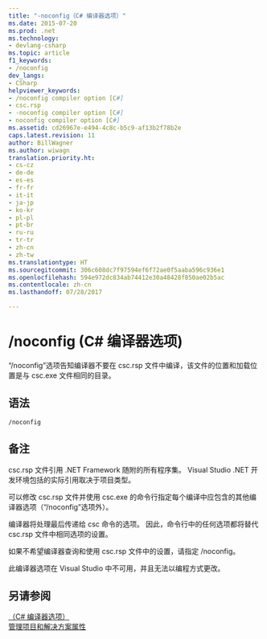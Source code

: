 ```yaml
---
title: "-noconfig（C# 编译器选项）"
ms.date: 2015-07-20
ms.prod: .net
ms.technology:
- devlang-csharp
ms.topic: article
f1_keywords:
- /noconfig
dev_langs:
- CSharp
helpviewer_keywords:
- /noconfig compiler option [C#]
- csc.rsp
- -noconfig compiler option [C#]
- noconfig compiler option [C#]
ms.assetid: cd26967e-e494-4c8c-b5c9-af13b2f78b2e
caps.latest.revision: 11
author: BillWagner
ms.author: wiwagn
translation.priority.ht:
- cs-cz
- de-de
- es-es
- fr-fr
- it-it
- ja-jp
- ko-kr
- pl-pl
- pt-br
- ru-ru
- tr-tr
- zh-cn
- zh-tw
ms.translationtype: HT
ms.sourcegitcommit: 306c608dc7f97594ef6f72ae0f5aaba596c936e1
ms.openlocfilehash: 594e972dc834ab74412e30a48428f850ae02b5ac
ms.contentlocale: zh-cn
ms.lasthandoff: 07/28/2017

---
```

# <a name="noconfig-c-compiler-options"></a>/noconfig (C# 编译器选项)
“/noconfig”选项告知编译器不要在 csc.rsp 文件中编译，该文件的位置和加载位置是与 csc.exe 文件相同的目录。  
  
## <a name="syntax"></a>语法  
  
```console  
/noconfig  
```  
  
## <a name="remarks"></a>备注  
 csc.rsp 文件引用 .NET Framework 随附的所有程序集。 Visual Studio .NET 开发环境包括的实际引用取决于项目类型。  
  
 可以修改 csc.rsp 文件并使用 csc.exe 的命令行指定每个编译中应包含的其他编译器选项（“/noconfig”选项外）。  
  
 编译器将处理最后传递给 csc 命令的选项。 因此，命令行中的任何选项都将替代 csc.rsp 文件中相同选项的设置。  
  
 如果不希望编译器查询和使用 csc.rsp 文件中的设置，请指定 /noconfig。  
  
 此编译器选项在 Visual Studio 中不可用，并且无法以编程方式更改。  
  
## <a name="see-also"></a>另请参阅  
 [（C# 编译器选项）](../../../csharp/language-reference/compiler-options/index.md)   
 [管理项目和解决方案属性](/visualstudio/ide/managing-project-and-solution-properties)

